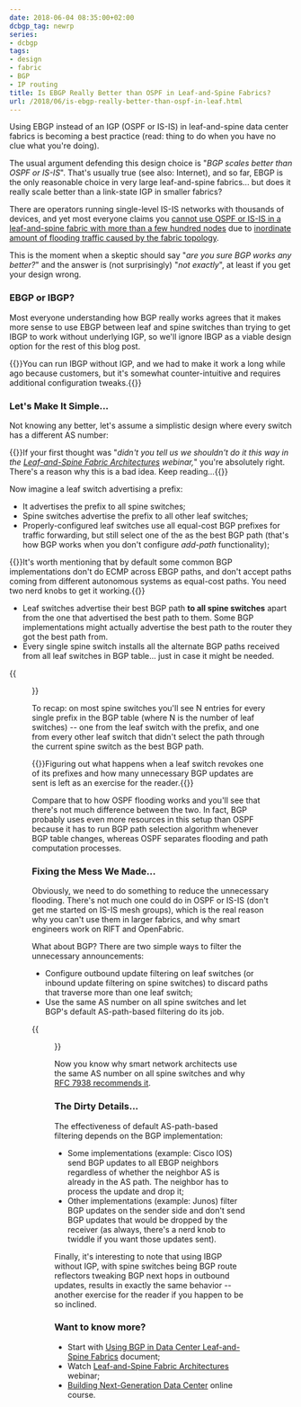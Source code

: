 ```yaml
---
date: 2018-06-04 08:35:00+02:00
dcbgp_tag: newrp
series:
- dcbgp
tags:
- design
- fabric
- BGP
- IP routing
title: Is EBGP Really Better than OSPF in Leaf-and-Spine Fabrics?
url: /2018/06/is-ebgp-really-better-than-ospf-in-leaf.html
---
```

Using EBGP instead of an IGP (OSPF or IS-IS) in leaf-and-spine data center fabrics is becoming a best practice (read: thing to do when you have no clue what you're doing).

The usual argument defending this design choice is "*BGP scales better than OSPF or IS-IS*". That's usually true (see also: Internet), and so far, EBGP is the only reasonable choice in very large leaf-and-spine fabrics... but does it really scale better than a link-state IGP in smaller fabrics?
<!--more-->
There are operators running single-level IS-IS networks with thousands of devices, and yet most everyone claims you [cannot use OSPF or IS-IS in a leaf-and-spine fabric with more than a few hundred nodes](http://blog.ipspace.net/2018/05/is-ospf-or-is-is-good-enough-for-my.html) due to [inordinate amount of flooding traffic caused by the fabric topology](http://blog.ipspace.net/2018/03/data-center-routing-with-rift-on.html).

This is the moment when a skeptic should say "*are you sure BGP works any better?*" and the answer is (not surprisingly) "*not exactly*", at least if you get your design wrong.

### EBGP or IBGP?

Most everyone understanding how BGP really works agrees that it makes more sense to use EBGP between leaf and spine switches than trying to get IBGP to work without underlying IGP, so we'll ignore IBGP as a viable design option for the rest of this blog post.

{{<note info>}}You can run IBGP without IGP, and we had to make it work a long while ago because customers, but it's somewhat counter-intuitive and requires additional configuration tweaks.{{</note>}}

### Let's Make It Simple...

Not knowing any better, let's assume a simplistic design where every switch has a different AS number:

{{<note>}}If your first thought was "*didn't you tell us we shouldn't do it this way in the* [*Leaf-and-Spine Fabric Architectures*](http://www.ipspace.net/Leaf-and-Spine_Fabric_Architectures) *webinar,*" you're absolutely right. There's a reason why this is a bad idea. Keep reading...{{</note>}}

Now imagine a leaf switch advertising a prefix:

-   It advertises the prefix to all spine switches;
-   Spine switches advertise the prefix to all other leaf switches;
-   Properly-configured leaf switches use all equal-cost BGP prefixes for traffic forwarding, but still select one of the as the best BGP path (that's how BGP works when you don't configure *add-path* functionality);

{{<note warn>}}It's worth mentioning that by default some common BGP implementations don't do ECMP across EBGP paths, and don't accept paths coming from different autonomous systems as equal-cost paths. You need two nerd knobs to get it working.{{</note>}}

-   Leaf switches advertise their best BGP path **to all spine switches** apart from the one that advertised the best path to them. Some BGP implementations might actually advertise the best path to the router they got the best path from.
-   Every single spine switch installs all the alternate BGP paths received from all leaf switches in BGP table... just in case it might be needed.

{{<figure src="/2018/06/s600-Paper.EVPN+diagrams.3.png" caption="Data center fabric with different AS numbers on spine switches">}}

To recap: on most spine switches you'll see N entries for every single prefix in the BGP table (where N is the number of leaf switches) -- one from the leaf switch with the prefix, and one from every other leaf switch that didn't select the path through the current spine switch as the best BGP path.

{{<note>}}Figuring out what happens when a leaf switch revokes one of its prefixes and how many unnecessary BGP updates are sent is left as an exercise for the reader.{{</note>}}

Compare that to how OSPF flooding works and you'll see that there's not much difference between the two. In fact, BGP probably uses even more resources in this setup than OSPF because it has to run BGP path selection algorithm whenever BGP table changes, whereas OSPF separates flooding and path computation processes.

### Fixing the Mess We Made...

Obviously, we need to do something to reduce the unnecessary flooding. There's not much one could do in OSPF or IS-IS (don't get me started on IS-IS mesh groups), which is the real reason why you can't use them in larger fabrics, and why smart engineers work on RIFT and OpenFabric.

What about BGP? There are two simple ways to filter the unnecessary announcements:

-   Configure outbound update filtering on leaf switches (or inbound update filtering on spine switches) to discard paths that traverse more than one leaf switch;
-   Use the same AS number on all spine switches and let BGP's default AS-path-based filtering do its job.

{{<figure src="/2018/06/s600-Paper.EVPN+diagrams.4.png" caption="Data center fabric with spine switches as a single AS">}}

Now you know why smart network architects use the same AS number on all spine switches and why [RFC 7938 recommends it](https://tools.ietf.org/html/rfc7938#section-5.2).

### The Dirty Details...

The effectiveness of default AS-path-based filtering depends on the BGP implementation:

-   Some implementations (example: Cisco IOS) send BGP updates to all EBGP neighbors regardless of whether the neighbor AS is already in the AS path. The neighbor has to process the update and drop it;
-   Other implementations (example: Junos) filter BGP updates on the sender side and don't send BGP updates that would be dropped by the receiver (as always, there's a nerd knob to twiddle if you want those updates sent).

Finally, it's interesting to note that using IBGP without IGP, with spine switches being BGP route reflectors tweaking BGP next hops in outbound updates, results in exactly the same behavior -- another exercise for the reader if you happen to be so inclined.

### Want to know more?

-   Start with [Using BGP in Data Center Leaf-and-Spine Fabrics](http://www.ipspace.net/Data_Center_BGP) document;
-   Watch [Leaf-and-Spine Fabric Architectures](http://www.ipspace.net/Leaf-and-Spine_Fabric_Architectures) webinar;
-   [Building Next-Generation Data Center](https://www.ipspace.net/Building_Next-Generation_Data_Center) online course.
